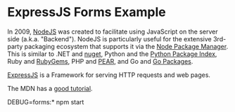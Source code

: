 # ExpressJS Forms Example

In 2009, [NodeJS](https://nodejs.org/en/) was created to facilitate using JavaScript on the server side (a.k.a. "Backend").  NodeJS is particularly useful for the extensive 3rd-party packaging ecosystem that supports it via the [Node Package Manager](https://www.npmjs.com/).  This is similar to .NET and [nuget](https://www.nuget.org/), Python and the [Python Package Index](https://pypi.org/), Ruby and [RubyGems](https://rubygems.org/), PHP and [PEAR](https://pear.php.net/), and Go and [Go Packages](https://pkg.go.dev/).

[ExpressJS](https://expressjs.com/) is a Framework for serving HTTP requests and web pages.

The MDN has a [good tutorial](https://developer.mozilla.org/en-US/docs/Learn/Server-side/Express_Nodejs/Introduction).


DEBUG=forms:* npm start